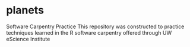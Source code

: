 # planets
Software Carpentry Practice
This repository was constructed to practice techniques learned in the R software carpentry offered through UW eScience Institute
